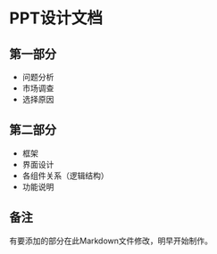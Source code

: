 # PPT设计文档

## 第一部分
- 问题分析
- 市场调查
- 选择原因

## 第二部分
- 框架
- 界面设计
- 各组件关系（逻辑结构）
- 功能说明

## 备注
有要添加的部分在此Markdown文件修改，明早开始制作。

